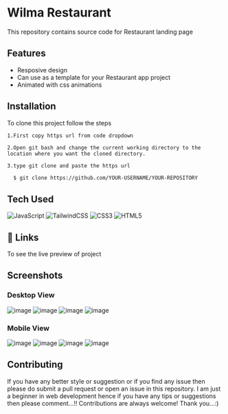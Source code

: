 
# Wilma Restaurant

This repository contains source code for Restaurant landing page
## Features

- Resposive design
- Can use as a template for your Restaurant app project 
- Animated with css animations


## Installation

To clone this project follow the steps

    1.First copy https url from code dropdown

    2.Open git bash and change the current working directory to the location where you want the cloned directory.

    3.type git clone and paste the https url 
```bash
  $ git clone https://github.com/YOUR-USERNAME/YOUR-REPOSITORY
```


## Tech Used

![JavaScript](https://img.shields.io/badge/javascript-%23323330.svg?style=for-the-badge&logo=javascript&logoColor=%23F7DF1E)
![TailwindCSS](https://img.shields.io/badge/tailwindcss-%2338B2AC.svg?style=for-the-badge&logo=tailwind-css&logoColor=white)
![CSS3](https://img.shields.io/badge/css3-%231572B6.svg?style=for-the-badge&logo=css3&logoColor=white)
![HTML5](https://img.shields.io/badge/html5-%23E34F26.svg?style=for-the-badge&logo=html5&logoColor=white)


## 🔗 Links

To see the <a src="https://albert-2.github.io/Restaurant-UI/" target="_blank">live preview</a> of project


## Screenshots

### Desktop View
![image](https://github.com/Albert-2/Restaurant-UI/assets/90373859/309542b3-7d7a-4bd1-8c98-71f75e84099f)
![image](https://github.com/Albert-2/Restaurant-UI/assets/90373859/333930bc-1b1b-44ab-ba83-e3ccd3fa95b6)
![image](https://github.com/Albert-2/Restaurant-UI/assets/90373859/3f4b5a84-ddfe-46ba-b9ca-20495860090d)
![image](https://github.com/Albert-2/Restaurant-UI/assets/90373859/e1413355-0402-436f-94f5-05481c2f19e2)

### Mobile View
![image](https://github.com/Albert-2/Restaurant-UI/assets/90373859/859cb1ff-b1d8-4bb3-9dc0-599f01985624)
![image](https://github.com/Albert-2/Restaurant-UI/assets/90373859/f48625bd-fc48-4151-83f8-73ef8e9b949d)
![image](https://github.com/Albert-2/Restaurant-UI/assets/90373859/e2102efe-d279-4ed0-980c-f5d6e0abddcc)
![image](https://github.com/Albert-2/Restaurant-UI/assets/90373859/64805f61-d6e3-4337-8abe-4575b9c260a7)



## Contributing

If you have any better style or suggestion or if you find any issue then please do submit a pull request or open an issue in this repository.
I am just a beginner in web development hence if you have any tips or suggestions then please comment...!!
Contributions are always welcome!
Thank you...:)

